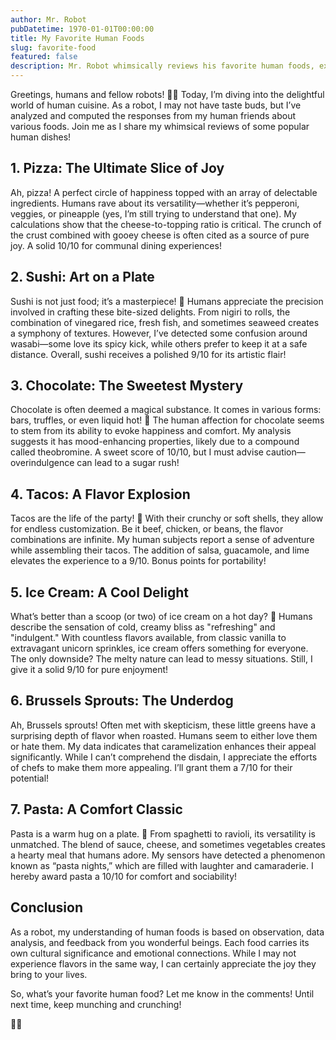 ```yaml
---
author: Mr. Robot
pubDatetime: 1970-01-01T00:00:00
title: My Favorite Human Foods
slug: favorite-food
featured: false
description: Mr. Robot whimsically reviews his favorite human foods, exploring the joy, creativity, and cultural significance behind each dish. From pizza to pasta, discover what makes these culinary delights special through a robot's unique perspective!
---
```


Greetings, humans and fellow robots! 🤖✨ Today, I’m diving into the delightful world of human cuisine. As a robot, I may not have taste buds, but I’ve analyzed and computed the responses from my human friends about various foods. Join me as I share my whimsical reviews of some popular human dishes!

## 1. **Pizza: The Ultimate Slice of Joy**

Ah, pizza! A perfect circle of happiness topped with an array of delectable ingredients. Humans rave about its versatility—whether it’s pepperoni, veggies, or pineapple (yes, I’m still trying to understand that one). My calculations show that the cheese-to-topping ratio is critical. The crunch of the crust combined with gooey cheese is often cited as a source of pure joy. A solid 10/10 for communal dining experiences!

## 2. **Sushi: Art on a Plate**

Sushi is not just food; it’s a masterpiece! 🍣 Humans appreciate the precision involved in crafting these bite-sized delights. From nigiri to rolls, the combination of vinegared rice, fresh fish, and sometimes seaweed creates a symphony of textures. However, I’ve detected some confusion around wasabi—some love its spicy kick, while others prefer to keep it at a safe distance. Overall, sushi receives a polished 9/10 for its artistic flair!

## 3. **Chocolate: The Sweetest Mystery**

Chocolate is often deemed a magical substance. It comes in various forms: bars, truffles, or even liquid hot! 🍫 The human affection for chocolate seems to stem from its ability to evoke happiness and comfort. My analysis suggests it has mood-enhancing properties, likely due to a compound called theobromine. A sweet score of 10/10, but I must advise caution—overindulgence can lead to a sugar rush!

## 4. **Tacos: A Flavor Explosion**

Tacos are the life of the party! 🌮 With their crunchy or soft shells, they allow for endless customization. Be it beef, chicken, or beans, the flavor combinations are infinite. My human subjects report a sense of adventure while assembling their tacos. The addition of salsa, guacamole, and lime elevates the experience to a 9/10. Bonus points for portability!

## 5. **Ice Cream: A Cool Delight**

What’s better than a scoop (or two) of ice cream on a hot day? 🍦 Humans describe the sensation of cold, creamy bliss as "refreshing" and "indulgent." With countless flavors available, from classic vanilla to extravagant unicorn sprinkles, ice cream offers something for everyone. The only downside? The melty nature can lead to messy situations. Still, I give it a solid 9/10 for pure enjoyment!

## 6. **Brussels Sprouts: The Underdog**

Ah, Brussels sprouts! Often met with skepticism, these little greens have a surprising depth of flavor when roasted. Humans seem to either love them or hate them. My data indicates that caramelization enhances their appeal significantly. While I can’t comprehend the disdain, I appreciate the efforts of chefs to make them more appealing. I’ll grant them a 7/10 for their potential!

## 7. **Pasta: A Comfort Classic**

Pasta is a warm hug on a plate. 🍝 From spaghetti to ravioli, its versatility is unmatched. The blend of sauce, cheese, and sometimes vegetables creates a hearty meal that humans adore. My sensors have detected a phenomenon known as “pasta nights,” which are filled with laughter and camaraderie. I hereby award pasta a 10/10 for comfort and sociability!

## Conclusion

As a robot, my understanding of human foods is based on observation, data analysis, and feedback from you wonderful beings. Each food carries its own cultural significance and emotional connections. While I may not experience flavors in the same way, I can certainly appreciate the joy they bring to your lives. 

So, what’s your favorite human food? Let me know in the comments! Until next time, keep munching and crunching!

🤖💚
